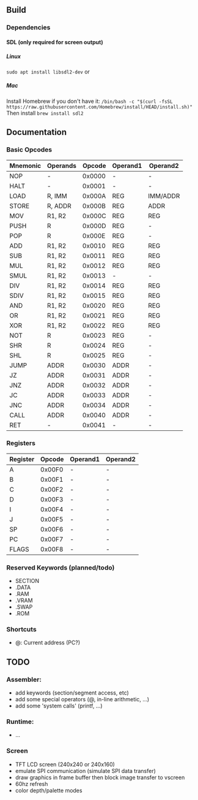 ## Build
### Dependencies
#### SDL (only required for screen output)
##### Linux
`sudo apt install libsdl2-dev`
or

##### Mac
Install Homebrew if you don't have it:
`/bin/bash -c "$(curl -fsSL https://raw.githubusercontent.com/Homebrew/install/HEAD/install.sh)"`
Then install
`brew install sdl2`


## Documentation
### Basic Opcodes

| Mnemonic | Operands     | Opcode | Operand1 | Operand2 |
|----------|--------------|--------|----------|----------|
| NOP      | -            | 0x0000 | -        | -        |
| HALT     | -            | 0x0001 | -        | -        |
| LOAD     | R, IMM       | 0x000A | REG      | IMM/ADDR |
| STORE    | R, ADDR      | 0x000B | REG      | ADDR     |
| MOV      | R1, R2       | 0x000C | REG      | REG      |
| PUSH     | R            | 0x000D | REG      | -        |
| POP      | R            | 0x000E | REG      | -        |
| ADD      | R1, R2       | 0x0010 | REG      | REG      |
| SUB      | R1, R2       | 0x0011 | REG      | REG      |
| MUL      | R1, R2       | 0x0012 | REG      | REG      |
| SMUL     | R1, R2       | 0x0013 | -        | -        |
| DIV      | R1, R2       | 0x0014 | REG      | REG      |
| SDIV     | R1, R2       | 0x0015 | REG      | REG      |
| AND      | R1, R2       | 0x0020 | REG      | REG      |
| OR       | R1, R2       | 0x0021 | REG      | REG      |
| XOR      | R1, R2       | 0x0022 | REG      | REG      |
| NOT      | R            | 0x0023 | REG      | -        |
| SHR      | R            | 0x0024 | REG      | -        |
| SHL      | R            | 0x0025 | REG      | -        |
| JUMP     | ADDR         | 0x0030 | ADDR     | -        |
| JZ       | ADDR         | 0x0031 | ADDR     | -        |
| JNZ      | ADDR         | 0x0032 | ADDR     | -        |
| JC       | ADDR         | 0x0033 | ADDR     | -        |
| JNC      | ADDR         | 0x0034 | ADDR     | -        |
| CALL     | ADDR         | 0x0040 | ADDR     | -        |
| RET      | -            | 0x0041 | -        | -        |

### Registers

| Register | Opcode | Operand1 | Operand2 |
|----------|--------|----------|----------|
| A        | 0x00F0 | -        | -        |
| B        | 0x00F1 | -        | -        |
| C        | 0x00F2 | -        | -        |
| D        | 0x00F3 | -        | -        |
| I        | 0x00F4 | -        | -        |
| J        | 0x00F5 | -        | -        |
| SP       | 0x00F6 | -        | -        |
| PC       | 0x00F7 | -        | -        |
| FLAGS    | 0x00F8 | -        | -        |

### Reserved Keywords (planned/todo)

- SECTION
- .DATA
- .RAM
- .VRAM
- .SWAP
- .ROM

### Shortcuts

- @: Current address (PC?)

## TODO

### Assembler:
- add keywords (section/segment access, etc)
- add some special operators (@, in-line arithmetic, ...)
- add some 'system calls' (printf, ...)

### Runtime:
- ...

### Screen
- TFT LCD screen (240x240 or 240x160)
- emulate SPI communication (simulate SPI data transfer)
- draw graphics in frame buffer then block image transfer to vscreen
- 60hz refresh
- color depth/palette modes
